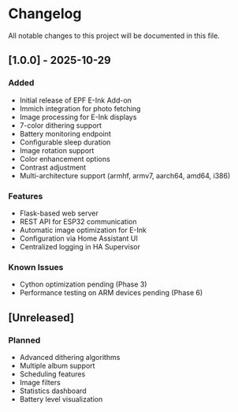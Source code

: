 # Changelog

All notable changes to this project will be documented in this file.

## [1.0.0] - 2025-10-29

### Added
- Initial release of EPF E-Ink Add-on
- Immich integration for photo fetching
- Image processing for E-Ink displays
- 7-color dithering support
- Battery monitoring endpoint
- Configurable sleep duration
- Image rotation support
- Color enhancement options
- Contrast adjustment
- Multi-architecture support (armhf, armv7, aarch64, amd64, i386)

### Features
- Flask-based web server
- REST API for ESP32 communication
- Automatic image optimization for E-Ink
- Configuration via Home Assistant UI
- Centralized logging in HA Supervisor

### Known Issues
- Cython optimization pending (Phase 3)
- Performance testing on ARM devices pending (Phase 6)

## [Unreleased]

### Planned
- Advanced dithering algorithms
- Multiple album support
- Scheduling features
- Image filters
- Statistics dashboard
- Battery level visualization
